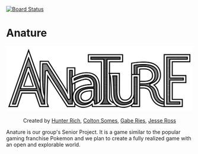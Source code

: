 [![Board Status](https://dev.azure.com/hrich2/732a31cb-d8ec-46d2-8772-a9b66bdd436c/3dbf8a9a-518c-4d6b-8849-3e8ac7a74873/_apis/work/boardbadge/09c5af23-2442-4ae9-a7d9-98a93c3169b4?columnOptions=1)](https://dev.azure.com/hrich2/732a31cb-d8ec-46d2-8772-a9b66bdd436c/_boards/board/t/3dbf8a9a-518c-4d6b-8849-3e8ac7a74873/Microsoft.RequirementCategory/)


# Anature
<p align="center">
  <img src="https://github.com/HMRich/SNR-Project/blob/develop/Anature/src/resources/images/Anature%20Logo.png" width="600">
</p>

<p align="center">
  Created by <a href="https://github.com/HMRich">Hunter Rich</a>, <a href="https://github.com/csomes">Colton Somes</a>,
  <a href="https://github.com/gaberies">Gabe Ries</a>, <a href="https://github.com/kenny2892">Jesse Ross</a>
</p>

Anature is our group's Senior Project. It is a game similar to the popular gaming franchise Pokemon and we plan to create a fully realized game with an open and explorable world.
